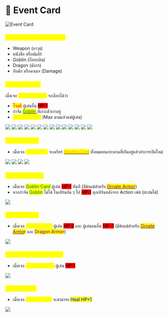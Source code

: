 # 🏹 Event Card

![Event Card](.gitbook/assets/029-01.png)

### <mark style="color:yellow;">Event Card จะมีหลายรูปแบบ</mark>

* Weapon (อาวุธ)
* หนังสือ หรือคัมภีร์
* Goblin (ก็อบบลิน)
* Dragon (มังกร)
* กับดัก หรือดาเมจ (Damage)

### <mark style="color:yellow;">Weapon (อาวุธ)</mark>

เมื่อเจอ <mark style="color:yellow;">Weapon Card</mark> จะเลือกได้ว่า

* <mark style="color:red;">โจมตี</mark> ผู้เล่นอื่น <mark style="background-color:red;">HP-1</mark>
* กำจัด [<mark style="color:green;">Goblin</mark> ](event-card.md#goblin)ที่เกาะตัวเราอยู่
* <mark style="color:yellow;">Full Recovery</mark> (Max ตามแล้วแต่ผู้เล่น)

![](.gitbook/assets/bone-wand.png) ![](.gitbook/assets/club.png) ![](.gitbook/assets/Falchion.png) ![](.gitbook/assets/ghost-wand.png) ![](.gitbook/assets/grave-wand.png) ![](.gitbook/assets/katana.png) ![](<.gitbook/assets/Long Sword.png>) ![](.gitbook/assets/Mace.png) ![](.gitbook/assets/Maul.png) ![](.gitbook/assets/Quarterstaff.png) ![](.gitbook/assets/Scimitar.png) ![](.gitbook/assets/short-sword.png) ![](.gitbook/assets/Wand.png) ![](.gitbook/assets/Warhammer.png)

### <mark style="color:yellow;">หนังสือ หรือคัมภีร์</mark>

* เมื่อเจอ <mark style="color:yellow;">Book Card</mark> จะเครียร์ [<mark style="color:orange;">Assets Card</mark>](armor/) ทั้งหมดบนกระดานที่เปิดอยู่แล้วทำการเปิดใหม่

![](.gitbook/assets/book.png) ![](.gitbook/assets/grimoire.png) ![](.gitbook/assets/chronicle.png) ![](<.gitbook/assets/tome (1).png>)

### <mark style="color:yellow;">Goblin (ก็อบบลิน)</mark> <a href="#goblin" id="goblin"></a>

* เมื่อเจอ <mark style="color:green;">Goblin Card</mark> ผู้เล่น <mark style="background-color:red;">HP-1</mark> ทันที (มีข้อแม้สำหรับ <mark style="color:purple;"></mark> [<mark style="color:purple;">Ornate Armor</mark>](armor/ornate-armor.md))
* หากกำจัด <mark style="color:green;">Goblin</mark> ไม่ได้ ในเทิร์นถัด ๆ ไป <mark style="background-color:red;">HP-1</mark> ทุกเทิร์นหลังจาก Action เฟส (สะสมได้)

![](.gitbook/assets/Goblin-01.png)

### <mark style="color:yellow;">Dragon (มังกร)</mark>

* เมื่อเจอ <mark style="color:yellow;">Dragon Card</mark> ผู้เล่น <mark style="background-color:red;">HP-2</mark> และ ผู้เล่นคนอื่น <mark style="background-color:red;">HP -1</mark> (มีข้อแม้สำหรับ <mark style="color:purple;"></mark> [<mark style="color:purple;">Ornate Armo</mark>](armor/ornate-armor.md)<mark style="color:purple;">r</mark> และ <mark style="color:purple;">Dragon Armor</mark>)

![](<.gitbook/assets/10 ใบ Dragon.png>)

### <mark style="color:yellow;">กับดัก หรือดาเมจ (Damage)</mark>

* เมื่อเจอ <mark style="color:yellow;">Damage Card</mark> ผู้เล่น <mark style="background-color:red;">HP-1</mark>

![](<.gitbook/assets/20 ใบ Damaged.png>)

### <mark style="color:yellow;">Energy Card</mark>

* เมื่อเจอ <mark style="color:yellow;">Energy Card</mark> จะสามารถ <mark style="color:blue;">Heal HP+1</mark>

![](<.gitbook/assets/สำเนาของ pendant.png>)
